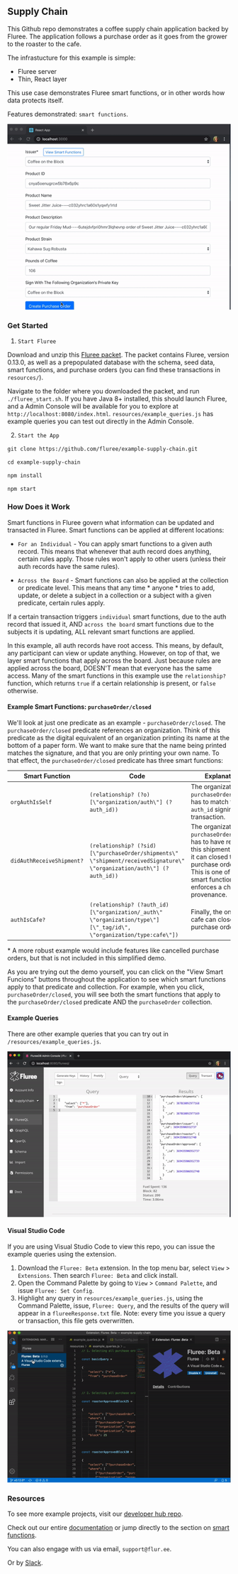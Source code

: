 ## Supply Chain

This Github repo demonstrates a coffee supply chain application backed by Fluree. The application follows a purchase order as it goes from the grower to the roaster to the cafe. 

The infrastucture for this example is simple:
- Fluree server 
- Thin, React layer

This use case demonstrates Fluree smart functions, or in other words how data protects itself. 

Features demonstrated: `smart functions`. 

![Supply Chain](public/supplychain.gif)

### Get Started

1. `Start Fluree`

Download and unzip this [Fluree packet](https://fluree-examples.s3.amazonaws.com/supply-chain-packet.zip). The packet contains Fluree, version 0.13.0, as well as a prepopulated database with the schema, seed data, smart functions, and purchase orders (you can find these transactions in `resources/`).

Navigate to the folder where you downloaded the packet, and run `./fluree_start.sh`. If you have Java 8+ installed, this should launch Fluree, and a Admin Console will be available for you to explore at `http://localhost:8080/index.html`. `resources/example_queries.js` has example queries you can test out directly in the Admin Console.

2. `Start the App`

```
git clone https://github.com/fluree/example-supply-chain.git
```

```
cd example-supply-chain
```

```
npm install
```

```
npm start
```

### How Does it Work

Smart functions in Fluree govern what information can be updated and transacted in Fluree. Smart functions can be applied at different locations:

- `For an Individual` - You can apply smart functions to a given auth record. This means that whenever that auth record does anything, certain rules apply. Those rules won't apply to other users (unless their auth records have the same rules).

- `Across the Board` -  Smart functions can also be applied at the collection or predicate level. This means that any time * anyone * tries to add, update, or delete a subject in a collection or a subject with a given predicate, certain rules apply. 

If a certain transaction triggers `individual` smart functions, due to the auth record that issued it, AND `across the board` smart functions due to the subjects it is updating, ALL relevant smart functions are applied. 

In this example, all auth records have root access. This means, by default, any participant can view or update anything. However, on top of that, we layer smart functions that apply across the board. Just because rules are applied across the board, DOESN'T mean that everyone has the same access. Many of the smart functions in this example use the `relationship?` function, which returns `true` if a certain relationship is present, or `false` otherwise.

#### Example Smart Functions: `purchaseOrder/closed`

We'll look at just one predicate as an example - `purchaseOrder/closed`. The `purchaseOrder/closed` predicate references an organization. Think of this predicate as the digital equivalent of an organization printing its name at the bottom of a paper form. We want to make sure that the name being printed matches the signature, and that you are only printing your own name. To that effect, the `purchaseOrder/closed` predicate has three smart functions:

Smart Function | Code | Explanation
--- | --- | ---
`orgAuthIsSelf` | `(relationship? (?o) [\"organization/auth\"] (?auth_id))` | The organization in `purchaseOrder/closed` has to match the `?auth_id` signing this transaction. 
`didAuthReceiveShipment?` | `(relationship? (?sid) [\"purchaseOrder/shipments\" \"shipment/receivedSignature\" \"organization/auth\"] (?auth_id))` | The organization in `purchaseOrder/closed` has to have received this shipment before it can closed the purchase order.* This is one of the smart functions that enforces a chain of provenance. 
`authIsCafe?` | `(relationship? (?auth_id) [\"organization/_auth\" \"organization/type\"] [\"_tag/id\", \"organization/type:cafe\"])` | Finally, the only a cafe can close a purchase order. 

\* A more robust example would include features like cancelled purchase orders, but that is not included in this simplified demo. 

As you are trying out the demo yourself, you can click on the "View Smart Funcions" buttons throughout the application to see which smart functions apply to that predicate and collection. For example, when you click, `purchaseOrder/closed`, you will see both the smart functions that apply to the `purchaseOrder/closed` predicate AND the `purchaseOrder` collection. 

#### Example Queries

There are other example queries that you can try out in `/resources/example_queries.js`.

![Supply Chain Queries](public/queries.gif)

#### Visual Studio Code

If you are using Visual Studio Code to view this repo, you can issue the example queries using the extension. 

1. Download the `Fluree: Beta` extension. In the top menu bar, select `View` > `Extensions`. Then search `Fluree: Beta` and click install.
2. Open the Command Palette by going to `View` > `Command Palette`, and issue `Fluree: Set Config`. 
3. Highlight any query in `resources/example_queries.js`, using the Command Palette, issue, `Fluree: Query`, and the results of the query will appear in a `flureeResponse.txt` file. Note: every time you issue a query or transaction, this file gets overwritten.

![Visual Studio Code Extension](public/vscode.gif)

### Resources

To see more example projects, visit our [developer hub repo](https://github.com/fluree/developer-hub). 


Check out our entire [documentation](https://docs.flur.ee/) or jump directly to the section on [smart functions](https://docs.flur.ee/docs/smart-functions).

You can also engage with us via email, `support@flur.ee`.

Or by [Slack](https://launchpass.com/flureedb).


